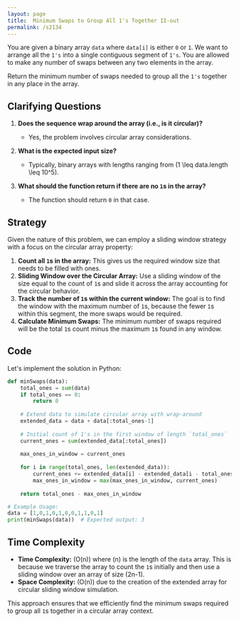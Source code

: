```yaml
---
layout: page
title:  Minimum Swaps to Group All 1's Together II-out
permalink: /s2134
---
```


You are given a binary array `data` where `data[i]` is either `0` or `1`. We want to arrange all the `1's` into a single contiguous segment of `1's`. You are allowed to make any number of swaps between any two elements in the array.

Return the minimum number of swaps needed to group all the `1's` together in any place in the array.

## Clarifying Questions

1. **Does the sequence wrap around the array (i.e., is it circular)?**
   - Yes, the problem involves circular array considerations.

2. **What is the expected input size?**
   - Typically, binary arrays with lengths ranging from \(1 \leq data.length \leq 10^5\).

3. **What should the function return if there are no `1`s in the array?**
   - The function should return `0` in that case.

## Strategy

Given the nature of this problem, we can employ a sliding window strategy with a focus on the circular array property:

1. **Count all `1`s in the array:** This gives us the required window size that needs to be filled with ones.
2. **Sliding Window over the Circular Array:** Use a sliding window of the size equal to the count of `1`s and slide it across the array accounting for the circular behavior.
3. **Track the number of `1`s within the current window:** The goal is to find the window with the maximum number of `1`s, because the fewer `1`s within this segment, the more swaps would be required.
4. **Calculate Minimum Swaps:** The minimum number of swaps required will be the total `1`s count minus the maximum `1`s found in any window.

## Code

Let's implement the solution in Python:

```python
def minSwaps(data):
    total_ones = sum(data)
    if total_ones == 0:
        return 0
    
    # Extend data to simulate circular array with wrap-around
    extended_data = data + data[:total_ones-1]
    
    # Initial count of 1's in the first window of length `total_ones`
    current_ones = sum(extended_data[:total_ones])
    
    max_ones_in_window = current_ones
    
    for i in range(total_ones, len(extended_data)):
        current_ones += extended_data[i] - extended_data[i - total_ones]
        max_ones_in_window = max(max_ones_in_window, current_ones)
    
    return total_ones - max_ones_in_window

# Example Usage:
data = [1,0,1,0,1,0,0,1,1,0,1]
print(minSwaps(data))  # Expected output: 3
```

## Time Complexity

- **Time Complexity:** \(O(n)\) where \(n\) is the length of the `data` array. This is because we traverse the array to count the `1`s initially and then use a sliding window over an array of size \(2n-1\).
- **Space Complexity:** \(O(n)\) due to the creation of the extended array for circular sliding window simulation.

This approach ensures that we efficiently find the minimum swaps required to group all `1`s together in a circular array context.